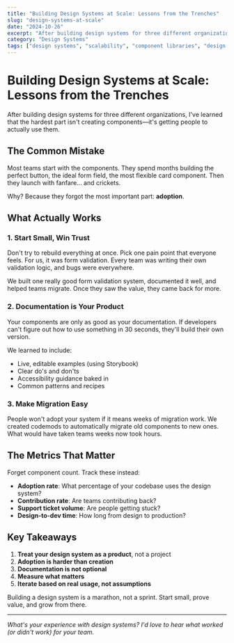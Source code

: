 ```yaml
---
title: "Building Design Systems at Scale: Lessons from the Trenches"
slug: "design-systems-at-scale"
date: "2024-10-26"
excerpt: "After building design systems for three different organizations, I've learned that the hardest part isn't creating components—it's getting people to actually use them. Here's what worked and what didn't."
category: "Design Systems"
tags: ["design systems", "scalability", "component libraries", "design ops"]
---
```


# Building Design Systems at Scale: Lessons from the Trenches

After building design systems for three different organizations, I've learned that the hardest part isn't creating components—it's getting people to actually use them.

## The Common Mistake

Most teams start with the components. They spend months building the perfect button, the ideal form field, the most flexible card component. Then they launch with fanfare... and crickets.

Why? Because they forgot the most important part: **adoption**.

## What Actually Works

### 1. Start Small, Win Trust

Don't try to rebuild everything at once. Pick one pain point that everyone feels. For us, it was form validation. Every team was writing their own validation logic, and bugs were everywhere.

We built one really good form validation system, documented it well, and helped teams migrate. Once they saw the value, they came back for more.

### 2. Documentation is Your Product

Your components are only as good as your documentation. If developers can't figure out how to use something in 30 seconds, they'll build their own version.

We learned to include:
- Live, editable examples (using Storybook)
- Clear do's and don'ts
- Accessibility guidance baked in
- Common patterns and recipes

### 3. Make Migration Easy

People won't adopt your system if it means weeks of migration work. We created codemods to automatically migrate old components to new ones. What would have taken teams weeks now took hours.

## The Metrics That Matter

Forget component count. Track these instead:

- **Adoption rate**: What percentage of your codebase uses the design system?
- **Contribution rate**: Are teams contributing back?
- **Support ticket volume**: Are people getting stuck?
- **Design-to-dev time**: How long from design to production?

## Key Takeaways

1. **Treat your design system as a product**, not a project
2. **Adoption is harder than creation**
3. **Documentation is not optional**
4. **Measure what matters**
5. **Iterate based on real usage, not assumptions**

Building a design system is a marathon, not a sprint. Start small, prove value, and grow from there.

---

*What's your experience with design systems? I'd love to hear what worked (or didn't work) for your team.*
